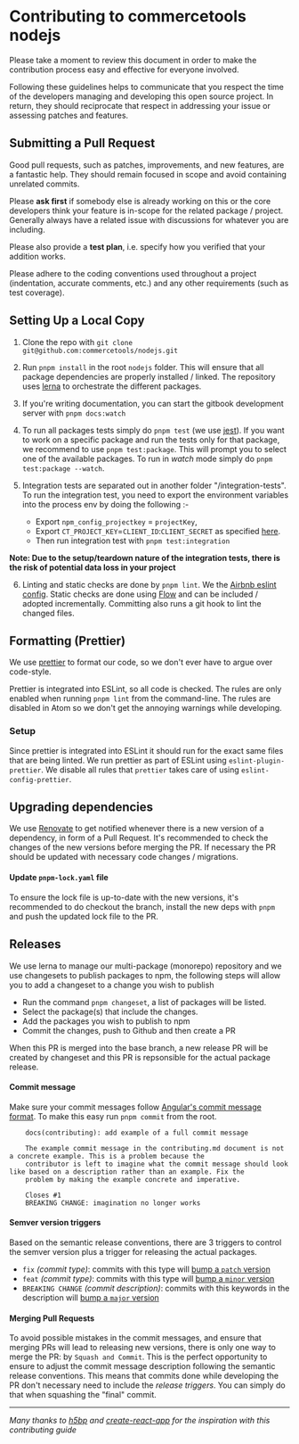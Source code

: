 # Contributing to commercetools nodejs

Please take a moment to review this document in order to make the contribution
process easy and effective for everyone involved.

Following these guidelines helps to communicate that you respect the time of
the developers managing and developing this open source project. In return,
they should reciprocate that respect in addressing your issue or assessing
patches and features.

## Submitting a Pull Request

Good pull requests, such as patches, improvements, and new features, are a fantastic help. They should remain focused in scope and avoid containing unrelated commits.

Please **ask first** if somebody else is already working on this or the core developers think your feature is in-scope for the related package / project. Generally always have a related issue with discussions for whatever you are including.

Please also provide a **test plan**, i.e. specify how you verified that your addition works.

Please adhere to the coding conventions used throughout a project (indentation,
accurate comments, etc.) and any other requirements (such as test coverage).

## Setting Up a Local Copy

1.  Clone the repo with `git clone git@github.com:commercetools/nodejs.git`

2.  Run `pnpm install` in the root `nodejs` folder. This will ensure that all package dependencies are properly installed / linked. The repository uses [lerna](https://github.com/lerna/lerna) to orchestrate the different packages.

3.  If you're writing documentation, you can start the gitbook development server with `pnpm docs:watch`

4.  To run all packages tests simply do `pnpm test` (we use [jest](https://github.com/facebook/jest)). If you want to work on a specific package and run the tests only for that package, we recommend to use `pnpm test:package`. This will prompt you to select one of the available packages. To run in _watch_ mode simply do `pnpm test:package --watch`.

5.  Integration tests are separated out in another folder "/integration-tests". To run the integration test, you need to export the environment variables into the process env by doing the following :-

    - Export `npm_config_projectkey` = `projectKey`,
    - Export `CT_PROJECT_KEY`=`CLIENT_ID`:`CLIENT_SECRET` as specified [here](https://commercetools.github.io/nodejs/sdk/api/getCredentials.html).
    - Then run integration test with `pnpm test:integration`

**Note: Due to the setup/teardown nature of the integration tests, there is the risk of potential data loss in your project**

6.  Linting and static checks are done by `pnpm lint`. We the [Airbnb eslint config](https://www.npmjs.com/package/eslint-config-airbnb). Static checks are done using [Flow](https://flowtype.org/) and can be included / adopted incrementally. Committing also runs a git hook to lint the changed files.

## Formatting (Prettier)

We use [prettier](https://github.com/jlongster/prettier) to format our code, so we don't ever have to argue over code-style.

Prettier is integrated into ESLint, so all code is checked. The rules are only enabled when running `pnpm lint` from the command-line.
The rules are disabled in Atom so we don't get the annoying warnings while developing.

### Setup

Since prettier is integrated into ESLint it should run for the exact same files that are being linted.
We run prettier as part of ESLint using `eslint-plugin-prettier`. We disable all rules that `prettier` takes care of using `eslint-config-prettier`.

## Upgrading dependencies

We use [Renovate](https://renovateapp.com/) to get notified whenever there is a new version of a dependency, in form of a Pull Request. It's recommended to check the changes of the new versions before merging the PR. If necessary the PR should be updated with necessary code changes / migrations.

#### Update `pnpm-lock.yaml` file

To ensure the lock file is up-to-date with the new versions, it's recommended to do checkout the branch, install the new deps with `pnpm` and push the updated lock file to the PR.

## Releases

We use lerna to manage our multi-package (monorepo) repository and we use changesets to publish packages to npm, the following steps will allow you to add a changeset to a change you wish to publish

- Run the command `pnpm changeset`, a list of packages will be listed.
- Select the package(s) that include the changes.
- Add the packages you wish to publish to npm
- Commit the changes, push to Github and then create a PR

When this PR is merged into the base branch, a new release PR will be created by changeset and this PR is repsonsible for the actual package release.

#### Commit message

Make sure your commit messages follow [Angular's commit message format](https://github.com/angular/angular.js/blob/master/CONTRIBUTING.md#-git-commit-guidelines). To make this easy run `pnpm commit` from the root.

```
    docs(contributing): add example of a full commit message

    The example commit message in the contributing.md document is not a concrete example. This is a problem because the
    contributor is left to imagine what the commit message should look like based on a description rather than an example. Fix the
    problem by making the example concrete and imperative.

    Closes #1
    BREAKING CHANGE: imagination no longer works
```

#### Semver version triggers

Based on the semantic release conventions, there are 3 triggers to control the semver version plus a trigger for releasing the actual packages.

- `fix` _(commit type)_: commits with this type will [bump a `patch` version](https://github.com/semantic-release/semantic-release#patch-release)
- `feat` _(commit type)_: commits with this type will [bump a `minor` version](https://github.com/semantic-release/semantic-release#minor-feature-release)
- `BREAKING CHANGE` _(commit description)_: commits with this keywords in the description will [bump a `major` version](https://github.com/semantic-release/semantic-release#major-breaking-release)

#### Merging Pull Requests

To avoid possible mistakes in the commit messages, and ensure that merging PRs will lead to releasing new versions, there is only one way to merge the PR: by `Squash and Commit`.
This is the perfect opportunity to ensure to adjust the commit message description following the semantic release conventions. This means that commits done while developing the PR don't necessary need to include the _release triggers_. You can simply do that when squashing the "final" commit.

---

_Many thanks to [h5bp](https://github.com/h5bp/html5-boilerplate/blob/master/CONTRIBUTING.md) and [create-react-app](https://github.com/facebookincubator/create-react-app/blob/master/CONTRIBUTING.md) for the inspiration with this contributing guide_
